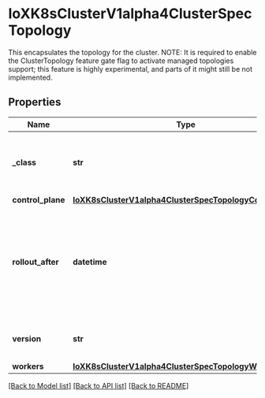 # IoXK8sClusterV1alpha4ClusterSpecTopology

This encapsulates the topology for the cluster. NOTE: It is required to enable the ClusterTopology feature gate flag to activate managed topologies support; this feature is highly experimental, and parts of it might still be not implemented.
## Properties
Name | Type | Description | Notes
------------ | ------------- | ------------- | -------------
**_class** | **str** | The name of the ClusterClass object to create the topology. | 
**control_plane** | [**IoXK8sClusterV1alpha4ClusterSpecTopologyControlPlane**](IoXK8sClusterV1alpha4ClusterSpecTopologyControlPlane.md) |  | [optional] 
**rollout_after** | **datetime** | RolloutAfter performs a rollout of the entire cluster one component at a time, control plane first and then machine deployments. | [optional] 
**version** | **str** | The Kubernetes version of the cluster. | 
**workers** | [**IoXK8sClusterV1alpha4ClusterSpecTopologyWorkers**](IoXK8sClusterV1alpha4ClusterSpecTopologyWorkers.md) |  | [optional] 

[[Back to Model list]](../README.md#documentation-for-models) [[Back to API list]](../README.md#documentation-for-api-endpoints) [[Back to README]](../README.md)


